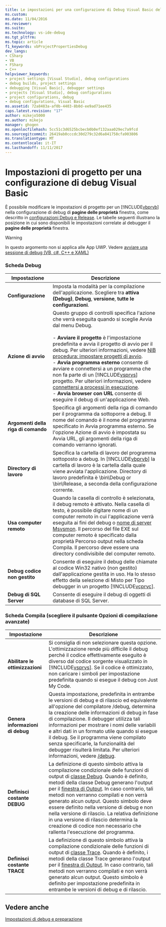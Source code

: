```yaml
---
title: Le impostazioni per una configurazione di Debug Visual Basic del progetto | Documenti Microsoft
ms.custom: 
ms.date: 11/04/2016
ms.reviewer: 
ms.suite: 
ms.technology: vs-ide-debug
ms.tgt_pltfrm: 
ms.topic: article
f1_keywords: vbProjectPropertiesDebug
dev_langs:
- CSharp
- VB
- FSharp
- C++
helpviewer_keywords:
- project settings [Visual Studio], debug configurations
- debug builds, project settings
- debugging [Visual Basic], debugger settings
- projects [Visual Studio], debug configurations
- project configurations, debug
- debug configurations, Visual Basic
ms.assetid: 72a8483a-af0b-4403-8b0d-ee9ad71ee435
caps.latest.revision: "17"
author: mikejo5000
ms.author: mikejo
manager: ghogen
ms.openlocfilehash: 5cc51c3d6525bcbecb0b0ef132aaa029ec7a9fcd
ms.sourcegitcommit: 26419ab0cccdc30d279c32d6a841758cfa903806
ms.translationtype: MT
ms.contentlocale: it-IT
ms.lasthandoff: 11/11/2017
---
```

# <a name="project-settings-for-a-visual-basic-debug-configuration"></a>Impostazioni di progetto per una configurazione di debug Visual Basic
È possibile modificare le impostazioni di progetto per un [!INCLUDE[vbprvb](../code-quality/includes/vbprvb_md.md)] nella configurazione di debug di **pagine delle proprietà** finestra, come descritto in [configurazioni Debug e Release](../debugger/how-to-set-debug-and-release-configurations.md). Le tabelle seguenti illustrano la posizione in cui sono disponibili le impostazioni correlate al debugger il **pagine delle proprietà** finestra.  
  
> [!WARNING]
>  In questo argomento non si applica alle App UWP. Vedere [avviare una sessione di debug (VB, c#, C++ e XAML)](../debugger/start-a-debugging-session-for-a-store-app-in-visual-studio-vb-csharp-cpp-and-xaml.md)  
  
### <a name="debug-tab"></a>Scheda Debug  
  
|Impostazione|Descrizione|  
|-------------|-----------------|  
|**Configurazione**|Imposta la modalità per la compilazione dell'applicazione. Scegliere tra **attiva (Debug)**, **Debug**, **versione**, **tutte le configurazioni**.|  
|**Azione di avvio**|Questo gruppo di controlli specifica l'azione che verrà eseguita quando si sceglie Avvia dal menu Debug.<br /><br /> -   **Avviare il progetto** è l'impostazione predefinita e avvia il progetto di avvio per il debug. Per ulteriori informazioni, vedere [NIB procedura: impostare progetti di avvio](http://msdn.microsoft.com/en-us/31465836-0911-48db-a5d9-e456b635e970).<br />-   **Avvia programma esterno** consente di avviare e connettersi a un programma che non fa parte di un [!INCLUDE[vsprvs](../code-quality/includes/vsprvs_md.md)] progetto. Per ulteriori informazioni, vedere [connettersi a processi in esecuzione](../debugger/attach-to-running-processes-with-the-visual-studio-debugger.md).<br />-   **Avvia browser con URL** consente di eseguire il debug di un'applicazione Web.|  
|**Argomenti della riga di comando**|Specifica gli argomenti della riga di comando per il programma da sottoporre a debug. Il nome del comando è il nome del programma specificato in Avvia programma esterno. Se l'opzione Azione di avvio è impostata su Avvia URL, gli argomenti della riga di comando verranno ignorati.|  
|**Directory di lavoro**|Specifica la cartella di lavoro del programma sottoposto a debug. In [!INCLUDE[vbprvb](../code-quality/includes/vbprvb_md.md)] la cartella di lavoro è la cartella dalla quale viene avviata l'applicazione. Directory di lavoro predefinita è \bin\Debug or \bin\Release, a seconda della configurazione corrente.|  
|**Usa computer remoto**|Quando la casella di controllo è selezionata, il debug remoto è attivato. Nella casella di testo, è possibile digitare nome di un computer remoto in cui l'applicazione verrà eseguita ai fini del debug o [nome di server Msvsmon](../debugger/remote-debugging.md). Il percorso del file EXE sul computer remoto è specificato dalla proprietà Percorso output nella scheda Compila. Il percorso deve essere una directory condivisibile del computer remoto.|  
|**Debug codice non gestito**|Consente di eseguire il debug delle chiamate al codice Win32 nativo (non gestito) dall'applicazione gestita in uso. Ha lo stesso effetto della selezione di Misto per Tipo debugger in un progetto [!INCLUDE[vcprvc](../code-quality/includes/vcprvc_md.md)].|  
|**Debug di SQL Server**|Consente di eseguire il debug di oggetti di database di SQL Server.|  
  
### <a name="compile-tab-press-advanced-compile-options-button"></a>Scheda Compila (scegliere il pulsante Opzioni di compilazione avanzate)  
  
|Impostazione|Descrizione|  
|-------------|-----------------|  
|**Abilitare le ottimizzazioni**|Si consiglia di non selezionare questa opzione. L'ottimizzazione rende più difficile il debug perché il codice effettivamente eseguito è diverso dal codice sorgente visualizzato in [!INCLUDE[vsprvs](../code-quality/includes/vsprvs_md.md)]. Se il codice è ottimizzato, non caricare i simboli per impostazione predefinita quando si esegue il debug con Just My Code.|  
|**Genera informazioni di debug**|Questa impostazione, predefinita in entrambe le versioni di debug e di rilascio ed equivalente all'opzione del compilatore /debug, determina la creazione delle informazioni di debug in fase di compilazione. Il debugger utilizza tali informazioni per mostrare i nomi delle variabili e altri dati in un formato utile quando si esegue il debug. Se il programma viene compilato senza specificarle, la funzionalità del debugger risulterà limitata. Per ulteriori informazioni, vedere [/debug](/dotnet/visual-basic/reference/command-line-compiler/debug).|  
|**Definisci costante DEBUG**|La definizione di questo simbolo attiva la compilazione condizionale delle funzioni di output di [classe Debug](/dotnet/api/system.diagnostics.debug). Quando è definito, metodi della classe Debug generano l'output per il [finestra di Output](../ide/reference/output-window.md). In caso contrario, tali metodi non verranno compilati e non verrà generato alcun output. Questo simbolo deve essere definito nella versione di debug e non nella versione di rilascio. La relativa definizione in una versione di rilascio determina la creazione di codice non necessario che rallenta l'esecuzione del programma.|  
|**Definisci costante TRACE**|La definizione di questo simbolo attiva la compilazione condizionale delle funzioni di output di [classe Trace](/dotnet/api/system.diagnostics.trace.aspx). Quando è definito, i metodi della classe Trace generano l'output per il [finestra di Output](../ide/reference/output-window.md). In caso contrario, tali metodi non verranno compilati e non verrà generato alcun output. Questo simbolo è definito per impostazione predefinita in entrambe le versioni di debug e di rilascio.|  
  
## <a name="see-also"></a>Vedere anche  
 [Impostazioni di debug e preparazione](../debugger/debugger-settings-and-preparation.md)